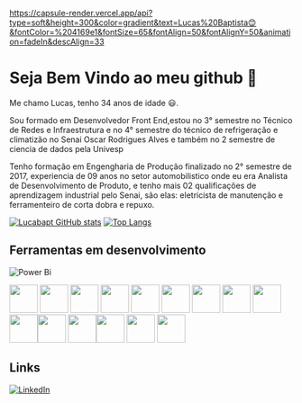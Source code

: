 https://capsule-render.vercel.app/api?type=soft&height=300&color=gradient&text=Lucas%20Baptista😊&fontColor=%204169e1&fontSize=65&fontAlign=50&fontAlignY=50&animation=fadeIn&descAlign=33


# Seja Bem Vindo ao meu github 👋

Me chamo Lucas, tenho 34 anos de idade 😃.


Sou formado em Desenvolvedor Front End,estou no 3° semestre no Técnico de Redes e Infraestrutura e no 4° semestre do técnico de refrigeração e climatizão no Senai Oscar Rodrigues Alves e também no 2 semestre de ciencia de dados pela Univesp



Tenho formação em Engengharia de Produção finalizado no 2° semestre de 2017, experiencia de 09 anos no setor automobilistico onde eu era Analista de Desenvolvimento de Produto, e tenho mais 02 qualificações de aprendizagem industrial pelo Senai, são elas: eletricista de manutenção e ferramenteiro de corta dobra e repuxo.

[![Lucabapt GitHub stats](https://github-readme-stats.vercel.app/api?username=lucabapt&show_icons=true&theme=cobalt)](https://github.com/lucabap/github-readme-stats)
[![Top Langs](https://github-readme-stats.vercel.app/api/top-langs/?username=lucabapt&layout=donut)](https://github.com/lucabapt/github-readme-stats)

## Ferramentas em desenvolvimento

![Power Bi](https://img.shields.io/badge/power_bi-F2C811?style=for-the-badge&logo=powerbi&logoColor=black)

<img height="50" src="https://cdn.jsdelivr.net/gh/devicons/devicon/icons/visualstudio/visualstudio-plain.svg" />   <img height="50" src="https://cdn.jsdelivr.net/gh/devicons/devicon/icons/javascript/javascript-original.svg" />  <img height="50"  src="https://cdn.jsdelivr.net/gh/devicons/devicon/icons/github/github-original-wordmark.svg" />  <img height="50" src="https://cdn.jsdelivr.net/gh/devicons/devicon/icons/git/git-original-wordmark.svg" /> <img height="50" src="https://cdn.jsdelivr.net/gh/devicons/devicon/icons/html5/html5-original.svg" />  <img height="50" src="https://cdn.jsdelivr.net/gh/devicons/devicon/icons/css3/css3-original.svg" /> <img height="50" src="https://cdn.jsdelivr.net/gh/devicons/devicon@latest/icons/linux/linux-original.svg" /> <img height="50" src="https://cdn.jsdelivr.net/gh/devicons/devicon@latest/icons/bootstrap/bootstrap-original.svg" /> <img height="50" src="https://cdn.jsdelivr.net/gh/devicons/devicon@latest/icons/amazonwebservices/amazonwebservices-original-wordmark.svg" /> <img height="50" src="https://cdn.jsdelivr.net/gh/devicons/devicon@latest/icons/java/java-original.svg" /><img height="50" src="https://cdn.jsdelivr.net/gh/devicons/devicon@latest/icons/googlecloud/googlecloud-original.svg" /> <img height="50" src="https://cdn.jsdelivr.net/gh/devicons/devicon@latest/icons/arduino/arduino-original.svg" /><img height="50" src="https://cdn.jsdelivr.net/gh/devicons/devicon@latest/icons/csharp/csharp-original.svg" /> <img height="50" src="https://cdn.jsdelivr.net/gh/devicons/devicon@latest/icons/python/python-original.svg" /> <img height="50" src="https://cdn.jsdelivr.net/gh/devicons/devicon@latest/icons/debian/debian-original.svg" />
          
          
          
          
          
    
          
          
          
          
          
          
          


## Links

[![LinkedIn](https://img.shields.io/badge/linkedin-%230077B5.svg?style=for-the-badge&logo=linkedin&logoColor=white)](https://www.linkedin.com/in/lucas-santos-baptista-9749a9211/)
          


          
          


<!--
**lucabapt/Lucabapt** is a ✨ _special_ ✨ repository because its `README.md` (this file) appears on your GitHub profile.

Here are some ideas to get you started:

- 🔭 I’m currently working on ...
- 🌱 I’m currently learning ...
- 👯 I’m looking to collaborate on ...
- 🤔 I’m looking for help with ...
- 💬 Ask me about ...
- 📫 How to reach me: ...
- 😄 Pronouns: ...
- ⚡ Fun fact: ...
-->
